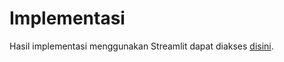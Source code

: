 # Implementasi

Hasil implementasi menggunakan Streamlit dapat diakses
[disini](https://appuasultimate-ntuu7guaebio4brrjvas5v.streamlit.app/).
